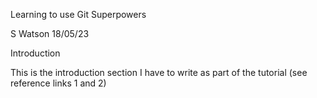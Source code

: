 Learning to use Git Superpowers

S Watson 18/05/23

Introduction

This is the introduction section I have to write as part of the tutorial (see reference links 1 and 2)